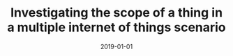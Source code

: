 ---
title: 'Investigating the scope of a thing in a multiple internet of things scenario'
collection: publications
permalink: /publication/2019-CEUR Workshop Proceedings-Investigating-the.md
excerpt: 'F. Cauteruccio, L. Cinelli, G. Terracina, D. Ursino, L. Virgili'
date: 2019-01-01
venue: 'CEUR Workshop Proceedings'
location: 'DEMACS, University of Calabria, Italy; DII, Polytechnic University of Marche, Italy'
---